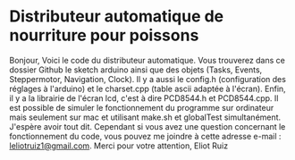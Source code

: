 # Distributeur automatique de nourriture pour poissons
Bonjour,
Voici le code du distributeur automatique.
Vous trouverez dans ce dossier Github le sketch arduino ainsi que des objets (Tasks, Events, Steppermotor, Navigation, Clock).
Il y a aussi le config.h (configuration des réglages à l'arduino) et le charset.cpp (table ascii adaptée à l'écran).
Enfin, il y a la librairie de l'écran lcd, c'est à dire PCD8544.h et PCD8544.cpp.
Il est possible de simuler le fonctionnement du programme sur ordinateur mais seulement sur mac et utilisant make.sh et globalTest simultanément.
J'espère avoir tout dit. Cependant si vous avez une question concernant le fonctionnement du code, vous pouvez me joindre à cette adresse e-mail : leliotruiz1@gmail.com.
Merci pour votre attention,
Eliot Ruiz
